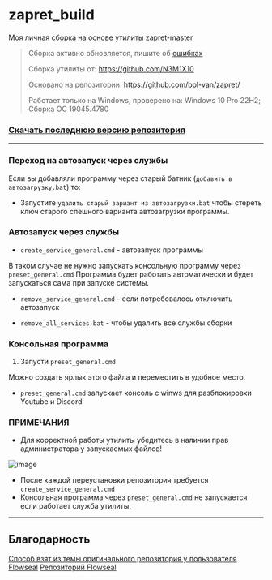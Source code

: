 # zapret_build

Моя личная сборка на основе утилиты zapret-master

> Сборка активно обновляется, пишите об [ошибках](https://github.com/N3M1X10/zapret_build/issues)
> 
> Сборка утилиты от: https://github.com/N3M1X10
> 
> Основано на репозитории: https://github.com/bol-van/zapret/
>
> Работает только на Windows, проверено на: Windows 10 Pro 22H2; Сборка ОС 19045.4780

### [Скачать последнюю версию репозитория](https://github.com/N3M1X10/zapret_build/archive/refs/heads/main.zip)

---

### Переход на автозапуск через службы

Если вы добавляли программу через старый батник (`добавить в автозагрузку.bat`) то:
- Запустите `удалить старый вариант из автозагрузки.bat` чтобы стереть ключ старого спешного варианта автозагрузки программы.


### Автозапуск через службы

- `create_service_general.cmd` - автозапуск программы

В таком случае не нужно запускать консольную программу через `preset_general.cmd`
Программа будет работать автоматически и будет запускаться сама при запуске системы.

- `remove_service_general.cmd` - если потребовалось отключить автозапуск

- `remove_all_services.bat` - чтобы удалить все службы сборки


### Консольная программа
1. Запусти `preset_general.cmd`

Можно создать ярлык этого файла и переместить в удобное место.

- `preset_general.cmd` запускает консоль с winws для разблокировки Youtube и Discord

### ПРИМЕЧАНИЯ

- Для корректной работы утилиты убедитесь в наличии прав администратора у запускаемых файлов!

![image](https://github.com/user-attachments/assets/5d9cc6fc-aa53-4966-9fc3-87585d9d8b3c)

- После каждой переустановки репозитория требуется `create_service_general.cmd`
- Консольная программа через `preset_general.cmd` не запускается если работает служба утилиты.


---

## Благодарность

[Способ взят из темы оригинального репозитория у пользователя Flowseal](https://github.com/bol-van/zapret/issues/455#issuecomment-2400503770)
[Репозиторий Flowseal](https://github.com/Flowseal/zapret-discord-youtube)
